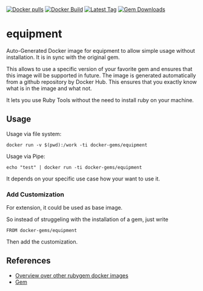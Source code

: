 [![Docker pulls](https://img.shields.io/docker/pulls/rubygem/equipment.svg)](https://hub.docker.com/r/rubygem/equipment/)
[![Docker Build](https://img.shields.io/docker/automated/rubygem/equipment.svg)](https://hub.docker.com/r/rubygem/equipment/)
[![Latest Tag](https://img.shields.io/github/tag/docker-rubygem/equipment.svg)](https://hub.docker.com/r/rubygem/equipment/)
[![Gem Downloads](https://img.shields.io/gem/dt/equipment.svg)](https://rubygems.org/gems/equipment/)
# equipment

Auto-Generated Docker image for equipment to allow simple usage without installation.
It is in sync with the original gem.

This allows to use a specific version of your favorite gem and ensures that this image will be supported in future.
The image is generated automatically from a github repository by Docker Hub.
This ensures that you exactly know what is in the image and what not.

It lets you use Ruby Tools without the need to install ruby on your machine.

## Usage

Usage via file system:

`docker run -v $(pwd):/work -ti docker-gems/equipment`

Usage via Pipe:

`echo "test" | docker run -ti docker-gems/equipment`

It depends on your specific use case how your want to use it.

### Add Customization

For extension, it could be used as base image.

So instead of struggeling with the installation of a gem, just write

`FROM docker-gems/equipment`

Then add the customization.

## References

 - [Overview over other rubygem docker images](https://github.com/thinkbot/docker-rubygem)
 - [Gem](https://rubygems.org/gems/equipment/)

